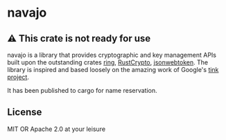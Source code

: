 # navajo

## ⚠️ This crate is not ready for use

navajo is a library that provides cryptographic and key management APIs built
upon the outstanding crates [ring](https://github.com/briansmith/ring),
[RustCrypto](https://github.com/RustCrypto),
[jsonwebtoken](https://github.com/Keats/jsonwebtoken). The library is inspired
and based loosely on the amazing work of Google's [tink
project](https://github.com/google/tink).

It has been published to cargo for name reservation.

## License

MIT OR Apache 2.0 at your leisure
